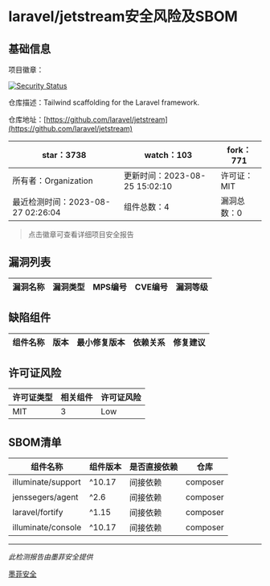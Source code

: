 # laravel/jetstream安全风险及SBOM

## 基础信息

项目徽章：

[![Security Status](https://www.murphysec.com/platform3/v31/badge/1695502561472573440.svg)](https://www.murphysec.com/console/report/1695142519271485440/1695502561472573440)

仓库描述：Tailwind scaffolding for the Laravel framework.

仓库地址：[https://github.com/laravel/jetstream](https://github.com/laravel/jetstream)

| star：3738 | watch：103 | fork：771 |
| ----------- | -------------- | ------------ |
| 所有者：Organization | 更新时间：2023-08-25 15:02:10 | 许可证：MIT |
| 最近检测时间：2023-08-27 02:26:04 | 组件总数：4 | 漏洞总数：0 |

> 点击徽章可查看详细项目安全报告



## 漏洞列表

| 漏洞名称 | 漏洞类型 | MPS编号 | CVE编号 | 漏洞等级 |
| ------- | ------ | ------- | ------ | ----- |





## 缺陷组件

| 组件名称 | 版本 | 最小修复版本 | 依赖关系 | 修复建议 |
| -------- | ---- | ------------ | -------- | -------- |





## 许可证风险

| 许可证类型 | 相关组件 | 许可证风险 |
| ---------- | -------- | ---------- |
|MIT|3|Low|




## SBOM清单

| 组件名称 | 组件版本 | 是否直接依赖 | 仓库 |
| -------- | -------- | ------------ | ---- |
|illuminate/support|^10.17|间接依赖|composer|
|jenssegers/agent|^2.6|间接依赖|composer|
|laravel/fortify|^1.15|间接依赖|composer|
|illuminate/console|^10.17|间接依赖|composer|


------

*此检测报告由墨菲安全提供*

[墨菲安全](www.murphysec.com)